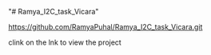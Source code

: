 "# Ramya_I2C_task_Vicara" 

https://github.com/RamyaPuhal/Ramya_I2C_task_Vicara.git 

clink on the lnk to view the project

